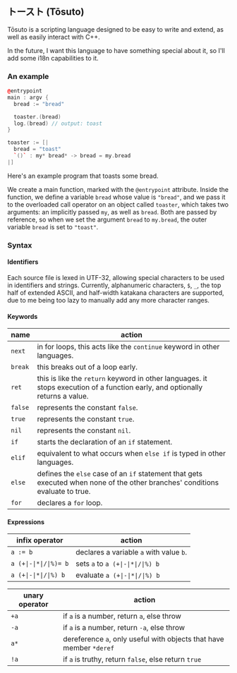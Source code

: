 ## トースト (Tōsuto)

Tōsuto is a scripting language designed to be easy to write and extend, as well
as easily interact with C++.

In the future, I want this language to have something special about it, so I'll
add some i18n capabilities to it.

### An example
```c++
@entrypoint
main : argv {
  bread := "bread"

  toaster.(bread)
  log.(bread) // output: toast
}

toaster := [|
  bread = "toast"
  `()` : my* bread* -> bread = my.bread
|]
```

Here's an example program that toasts some bread.

We create a main function, marked with the ``@entrypoint`` attribute. Inside the
function, we define a variable ``bread`` whose value is ``"bread"``, and we
pass it to the overloaded call operator on an object called ``toaster``, which
takes two arguments: an implicitly passed ``my``, as well as ``bread``. Both are
passed by reference, so when we set the argument ``bread`` to ``my.bread``, the
outer variable ``bread`` is set to ``"toast"``.

### Syntax

#### Identifiers
Each source file is lexed in UTF-32, allowing special characters to be used in
identifiers and strings. Currently, alphanumeric characters, ``$``, ``_``, the
top half of extended ASCII, and half-width katakana characters are supported, due
to me being too lazy to manually add any more character ranges.

#### Keywords
| name      | action                                                                                                                            |
|-----------|-----------------------------------------------------------------------------------------------------------------------------------|
| ``next``  | in for loops, this acts like the ``continue`` keyword in other languages.                                                         |
| ``break`` | this breaks out of a loop early.                                                                                                  |
| ``ret``   | this is like the ``return`` keyword in other languages. it stops execution of a function early, and optionally returns a value.   |
| ``false`` | represents the constant ``false``.                                                                                                |
| ``true``  | represents the constant ``true``.                                                                                                 |
| ``nil``   | represents the constant ``nil``.                                                                                                  |
| ``if``    | starts the declaration of an ``if`` statement.                                                                                    |
| ``elif``  | equivalent to what occurs when ``else if`` is typed in other languages.                                                           |
| ``else``  | defines the ``else`` case of an ``if`` statement that gets executed when none of the other branches' conditions evaluate to true. |
| ``for``   | declares a ``for`` loop.                                                                                                          |

#### Expressions
| infix operator           | action                                      |
|--------------------------|---------------------------------------------|
| ``a := b``               | declares a variable ``a`` with value ``b``. |
| ``a (+\|-\|*\|/\|%)= b`` | sets ``a`` to ``a (+\|-\|*\|/\|%) b``       |
| ``a (+\|-\|*\|/\|%) b``  | evaluate ``a (+\|-\|*\|/\|%) b``            |

| unary operator | action                                                                  |
|----------------|-------------------------------------------------------------------------|
| ``+a``         | if ``a`` is a number, return ``a``, else throw                          |
| ``-a``         | if ``a`` is a number, return ``-a``, else throw                         |
| ``a*``         | dereference ``a``, only useful with objects that have member ``*deref`` |
| ``!a``         | if ``a`` is truthy, return ``false``, else return ``true``              |


